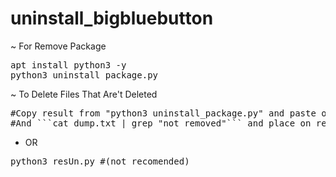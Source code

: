 # uninstall_bigbluebutton

~ For Remove Package
<pre>
apt install python3 -y
python3 uninstall_package.py
</pre>

~ To Delete Files That Are't Deleted 
<pre>
#Copy result from "python3 uninstall_package.py" and paste on dump.txt
#And ```cat dump.txt | grep "not removed"``` and place on resUn.py
</pre>
* OR
<pre>
python3 resUn.py #(not recomended)
</pre>
